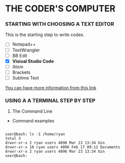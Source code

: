 # THE CODER'S COMPUTER

 ### STARTING WITH CHOOSING A TEXT EDITOR
 
 This is the starting step to write codes.

- [ ] Notepad++
- [ ] TextWrangler
- [ ] BB Edit
- [x] **Visiual Studio Code**
- [ ] Atom
- [ ] Brackets 
- [ ] Sublime Text 

[You can have more information from this link](https://medium.com/@theoldercoder/choosing-a-text-editor-3e56f71bd636) 

### USING A A TERMINAL STEP BY STEP 

1. The Command Line
 - Command examples
 
 ```
 
user@bash: ls -1 /home/ryan
total 3
drwxr-xr-x 2 ryan users 4096 Mar 23 13:34 bin
drwxr-xr-x 18 ryan users 4096 Feb 17 09:12 Documents
drwxr-xr-x 2 ryan users 4096 Mar 23 13:34 bin
user@bash:

